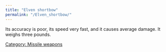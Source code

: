 ```yaml
---
title: "Elven shortbow"
permalink: "/Elven_shortbow/"
---
```


Its accuracy is poor, its speed very fast, and it causes average damage.
It weighs three pounds.

[Category: Missile weapons](Category:_Missile_weapons "wikilink")